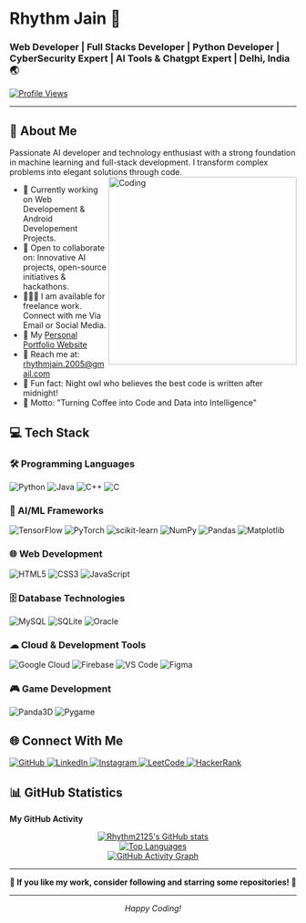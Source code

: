 # Rhythm Jain 👋
### Web Developer | Full Stacks Developer | Python Developer | CyberSecurity Expert | AI Tools & Chatgpt Expert | Delhi, India 🌏

[![Profile Views](https://komarev.com/ghpvc/?username=Rhythm2125&color=0891b2&style=flat-square)](https://github.com/Rhythm2125)

---

## 🚀 About Me
Passionate AI developer and technology enthusiast with a strong foundation in machine learning and full-stack development. I transform complex problems into elegant solutions through code.
<img align="right" alt="Coding" width="330" src="https://media3.giphy.com/media/v1.Y2lkPTc5MGI3NjExOTVxZjVwcDFvZnJ3aWUxa2E3OGoxcHl1YnlycGFnMDVyejdxZmVtZyZlcD12MV9pbnRlcm5hbF9naWZfYnlfaWQmY3Q9cw/EOmYN5kVP3W2Lyn6dx/giphy.gif"/>

- 🔭 Currently working on Web Developement & Android Developement Projects.
- 🤝 Open to collaborate on: Innovative AI projects, open-source initiatives & hackathons.
- 🧑🏻‍💻 I am available for freelance work. Connect with me Via Email or Social Media.
- 💼 My [Personal Portfolio Website](https://rhythmjainportfolio.vercel.app/)
- 📧 Reach me at: [rhythmjain.2005@gmail.com](mailto:rhythmjain.2005@gmail.com)
- 🌙 Fun fact: Night owl who believes the best code is written after midnight!
- 💪 Motto: "Turning Coffee into Code and Data into Intelligence"

## 💻 Tech Stack

### 🛠 Programming Languages
![Python](https://img.shields.io/badge/Python-3776AB?style=for-the-badge&logo=python&logoColor=white)
![Java](https://img.shields.io/badge/Java-007396?style=for-the-badge&logo=java&logoColor=white)
![C++](https://img.shields.io/badge/C++-00599C?style=for-the-badge&logo=cplusplus&logoColor=white)
![C](https://img.shields.io/badge/C-00599C?style=for-the-badge&logo=c&logoColor=white)

### 🧠 AI/ML Frameworks
![TensorFlow](https://img.shields.io/badge/TensorFlow-FF6F00?style=for-the-badge&logo=tensorflow&logoColor=white)
![PyTorch](https://img.shields.io/badge/PyTorch-EE4C2C?style=for-the-badge&logo=pytorch&logoColor=white)
![scikit-learn](https://img.shields.io/badge/scikit--learn-F7931E?style=for-the-badge&logo=scikit-learn&logoColor=white)
![NumPy](https://img.shields.io/badge/NumPy-013243?style=for-the-badge&logo=numpy&logoColor=white)
![Pandas](https://img.shields.io/badge/Pandas-150458?style=for-the-badge&logo=pandas&logoColor=white)
![Matplotlib](https://img.shields.io/badge/Matplotlib-0A84C1?style=for-the-badge&logo=python&logoColor=white)

### 🌐 Web Development
![HTML5](https://img.shields.io/badge/HTML5-E34F26?style=for-the-badge&logo=html5&logoColor=white)
![CSS3](https://img.shields.io/badge/CSS3-1572B6?style=for-the-badge&logo=css3&logoColor=white)
![JavaScript](https://img.shields.io/badge/JavaScript-F7DF1E?style=for-the-badge&logo=javascript&logoColor=black)

### 🗄 Database Technologies
![MySQL](https://img.shields.io/badge/MySQL-4479A1?style=for-the-badge&logo=mysql&logoColor=white)
![SQLite](https://img.shields.io/badge/SQLite-003B57?style=for-the-badge&logo=sqlite&logoColor=white)
![Oracle](https://img.shields.io/badge/Oracle-F80000?style=for-the-badge&logo=oracle&logoColor=white)

### ☁ Cloud & Development Tools
![Google Cloud](https://img.shields.io/badge/Google_Cloud-4285F4?style=for-the-badge&logo=googlecloud&logoColor=white)
![Firebase](https://img.shields.io/badge/Firebase-FFCA28?style=for-the-badge&logo=firebase&logoColor=black)
![VS Code](https://img.shields.io/badge/VS_Code-0078D4?style=for-the-badge&logo=visual%20studio%20code&logoColor=white)
![Figma](https://img.shields.io/badge/Figma-F24E1E?style=for-the-badge&logo=figma&logoColor=white)

### 🎮 Game Development
![Panda3D](https://img.shields.io/badge/Panda3D-003B57?style=for-the-badge&logo=panda3d&logoColor=white)
![Pygame](https://img.shields.io/badge/Pygame-003B57?style=for-the-badge&logo=python&logoColor=white)

## 🌐 Connect With Me

<div align="left">
  <a href="https://github.com/Rhythm2125" target="_blank">
    <img src="https://img.shields.io/badge/GitHub-181717?style=for-the-badge&logo=github&logoColor=white" alt="GitHub" />
  </a>
  <a href="https://www.linkedin.com/in/rhythm-jain-7a41ba288/" target="_blank">
    <img src="https://img.shields.io/badge/LinkedIn-0A66C2?style=for-the-badge&logo=linkedin&logoColor=white" alt="LinkedIn" />
  </a>
  <a href="http://www.instagram.com/rhythm_j.94845/" target="_blank">
    <img src="https://img.shields.io/badge/Instagram-E4405F?style=for-the-badge&logo=instagram&logoColor=white" alt="Instagram" />
  </a>
  <a href="https://leetcode.com/u/Rjain2125/" target="_blank">
    <img src="https://img.shields.io/badge/LeetCode-FFA116?style=for-the-badge&logo=leetcode&logoColor=white" alt="LeetCode" />
  </a>
  <a href="https://www.hackerrank.com/profile/rhythmjain_2005" target="_blank">
    <img src="https://img.shields.io/badge/HackerRank-2EC866?style=for-the-badge&logo=hackerrank&logoColor=white" alt="HackerRank" />
  </a>
</div>

## 📊 GitHub Statistics

<b>My GitHub Activity</b>

<div align="center">
  <a href="http://www.github.com/Rhythm2125">
    <img src="https://github-readme-stats.vercel.app/api?username=Rhythm2125&show_icons=true&hide=&count_private=true&title_color=0891b2&text_color=ffffff&icon_color=0891b2&bg_color=1c1917&hide_border=true&show_icons=true" alt="Rhythm2125's GitHub stats" />
  </a>
</div>

<div align="center">
  <a href="https://github.com/Rhythm2125">
    <img src="https://github-readme-stats.vercel.app/api/top-langs/?username=Rhythm2125&langs_count=10&title_color=0891b2&text_color=ffffff&icon_color=0891b2&bg_color=1c1917&hide_border=true&locale=en&custom_title=Top%20Languages" alt="Top Languages" />
  </a>
</div>

<div align="center">
  <a href="http://www.github.com/Rhythm2125">
    <img src="https://github-readme-activity-graph.vercel.app/graph?username=Rhythm2125&bg_color=1c1917&color=ffffff&line=0891b2&point=ffffff&area_color=1c1917&area=true&hide_border=true&custom_title=GitHub%20Activity%20Graph" alt="GitHub Activity Graph" />
  </a>
</div>

---

<div align="center">
  <b>🌟 If you like my work, consider following and starring some repositories! 🌟</b>
</div>

---

<div align="center">
  <i>Happy Coding! </i>
</div>
